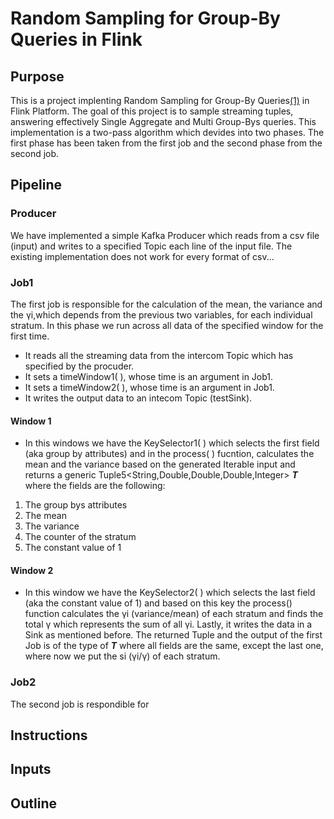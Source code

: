 # Random Sampling for Group-By Queries in Flink
 
## Purpose
This is a project implenting Random Sampling for Group-By Queries[(1)](https://arxiv.org/pdf/1909.02629.pdf) in Flink Platform.
The goal of this project is to sample streaming tuples, answering effectively Single Aggregate and Multi Group-Bys queries.
This implementation is a two-pass algorithm which devides into two phases. The first phase has been taken from the first job and the second phase from the second job.


## Pipeline

### Producer
We have implemented a simple Kafka Producer which reads from a csv file (input) and writes to a specified Topic each line of the input file.
The existing implementation does not work for every format of csv...
### Job1
The first job is responsible for the calculation of the mean, the variance and the γi,which depends from the previous two variables, for each individual stratum.
In this phase we run across all data of the specified window for the first time.
* It reads all the streaming data from the intercom Topic which has specified by the procuder.
* It sets a timeWindow1( ), whose time is an argument in Job1. 
* It sets a timeWindow2( ), whose time is an argument in Job1. 
* It writes the output data to an intecom Topic (testSink).
#### Window 1
* In this windows we have the KeySelector1( ) which selects the first field (aka group by attributes) and in the process( ) fucntion, calculates the mean and 
the variance based on the generated Iterable 
input and returns a generic Tuple5<String,Double,Double,Double,Integer> **_T_**
where the fields are the following:
1. The group bys attributes 
2. The mean
3. The variance
4. The counter of the stratum 
5. The constant value of 1
#### Window 2
* In this window we have the KeySelector2( ) which selects the last field (aka the constant value of 1) and based on this key the process() function
calculates the γi (variance/mean) of each stratum and finds the total γ which represents the sum of all γi. Lastly, it writes the data in a Sink as mentioned before.
The returned Tuple and the output of the first Job is of the type of **_T_** where all fields are the same, except the last one, where now we put the si (γi/γ) of each stratum.
### Job2

The second job is respondible for 

## Instructions 
## Inputs

## Outline

